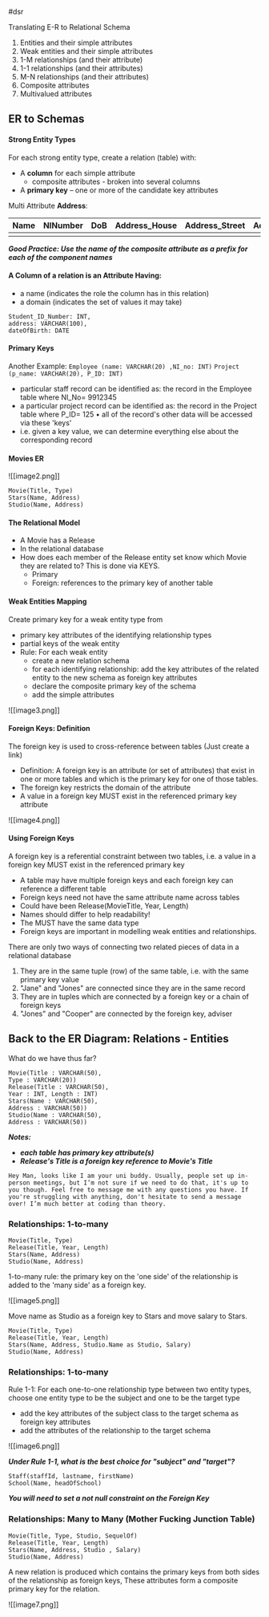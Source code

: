 #dsr 

Translating E-R to Relational Schema

1. Entities and their simple attributes
2. Weak entities and their simple attributes
3. 1-M relationships (and their attribute)
4. 1-1 relationships (and their attributes)
5. M-N relationships (and their attributes)
6. Composite attributes
7. Multivalued attributes

## ER to Schemas

#### Strong Entity Types
For each strong entity type, create a relation (table) with:
- A **column** for each simple attribute
	- composite attributes - broken into several columns 
- A **primary key** – one or more of the candidate key attributes

Multi Attribute **Address**:

| Name | NINumber | DoB | Address_House | Address_Street | Address_City |
| ---- | -------- | --- | ------------- | -------------- | ------------ |
|      |          |     |               |                |              |

***Good Practice: Use the name of the composite attribute as a prefix for each of the component names***
#### A Column of a relation is an Attribute Having:
- a name (indicates the role the column has in this relation)
- a domain (indicates the set of values it may take) 

```
Student_ID_Number: INT, 
address: VARCHAR(100), 
dateOfBirth: DATE
```

#### Primary Keys
Another Example: 
`Employee (name: VARCHAR(20) ,NI_no: INT)` 
`Project (p_name: VARCHAR(20), P_ID: INT)` 

- particular staff record can be identified as: the record in the Employee table where NI_No= 9912345
- a particular project record can be identified as: the record in the Project table where P_ID= 125 • all of the record's other data will be accessed via these 'keys'
- i.e. given a key value, we can determine everything else about the corresponding record

#### Movies ER
![[image2.png]]

```
Movie(Title, Type)
Stars(Name, Address)
Studio(Name, Address)
```

#### The Relational Model
- A Movie has a Release
- In the relational database
- How does each member of the Release entity set know which Movie they are related to? This is done via KEYS.
	- Primary 
	- Foreign: references to the primary key of another table

#### Weak Entities Mapping
Create primary key for a weak entity type from
- primary key attributes of the identifying relationship types
- partial keys of the weak entity
- Rule: For each weak entity
	- create a new relation schema
	- for each identifying relationship: add the key attributes of the related entity to the new schema as foreign key attributes
	- declare the composite primary key of the schema
	- add the simple attributes

![[image3.png]]

#### Foreign Keys: Definition
The foreign key is used to cross-reference between tables (Just create a link)
- Definition: A foreign key is an attribute (or set of attributes) that exist in one or more tables and which is the primary key for one of those tables.
- The foreign key restricts the domain of the attribute
- A value in a foreign key MUST exist in the referenced primary key attribute

![[image4.png]]

#### Using Foreign Keys
A foreign key is a referential constraint between two tables, i.e. a value in a foreign key MUST exist in the referenced primary key
- A table may have multiple foreign keys and each foreign key can reference a different table
- Foreign keys need not have the same attribute name across tables
- Could have been Release(MovieTitle, Year, Length)
- Names should differ to help readability!
- The MUST have the same data type
- Foreign keys are important in modelling weak entities and relationships.

There are only two ways of connecting two related pieces of data in a relational database
1. They are in the same tuple (row) of the same table, i.e. with the same primary key value
2. "Jane" and "Jones" are connected since they are in the same record
3. They are in tuples which are connected by a foreign key or a chain of foreign keys
4. "Jones" and "Cooper" are connected by the foreign key, adviser
## Back to the ER Diagram: Relations - Entities
What do we have thus far?

```
Movie(Title : VARCHAR(50), 
Type : VARCHAR(20)) 
Release(Title : VARCHAR(50), 
Year : INT, Length : INT)
Stars(Name : VARCHAR(50), 
Address : VARCHAR(50)) 
Studio(Name : VARCHAR(50), 
Address : VARCHAR(50))
```

***Notes:*** 
- ***each table has primary key attribute(s)***
- ***Release's Title is a foreign key reference to Movie's Title***

```
Hey Man, looks like I am your uni buddy. Usually, people set up in-person meetings, but I’m not sure if we need to do that, it's up to you though. Feel free to message me with any questions you have. If you're struggling with anything, don't hesitate to send a message over! I’m much better at coding than theory.
```

### Relationships: 1-to-many

```
Movie(Title, Type)
Release(Title, Year, Length)
Stars(Name, Address)
Studio(Name, Address)
```

1-to-many rule: the primary key on the 'one side' of the relationship is added to the 'many side' as a foreign key.

![[image5.png]]

Move name as Studio as a foreign key to Stars and move salary to Stars.

```
Movie(Title, Type)
Release(Title, Year, Length)
Stars(Name, Address, Studio.Name as Studio, Salary)
Studio(Name, Address)
```

### Relationships: 1-to-many
Rule 1-1: For each one-to-one relationship type between two entity types, choose one entity type to be the subject and one to be the target type
- add the key attributes of the subject class to the target schema as foreign key attributes
- add the attributes of the relationship to the target schema

![[image6.png]]

***Under Rule 1-1, what is the best choice for "subject" and "target"?***

```
Staff(staffId, lastname, firstName)
School(Name, headOfSchool)
```

***You will need to set a not null constraint on the Foreign Key***

### Relationships: Many to Many (Mother Fucking Junction Table)

```
Movie(Title, Type, Studio, SequelOf)
Release(Title, Year, Length)
Stars(Name, Address, Studio , Salary)
Studio(Name, Address)
```

A new relation is produced which contains the primary keys from both sides of the relationship as foreign keys, These attributes form a composite primary key for the relation.

![[image7.png]]

